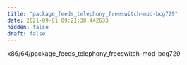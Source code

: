 ```yaml
---
title: "package_feeds_telephony_freeswitch-mod-bcg729"
date: 2021-09-01 09:21:38.442633
hidden: false
draft: false
---
```


x86/64/package_feeds_telephony_freeswitch-mod-bcg729


